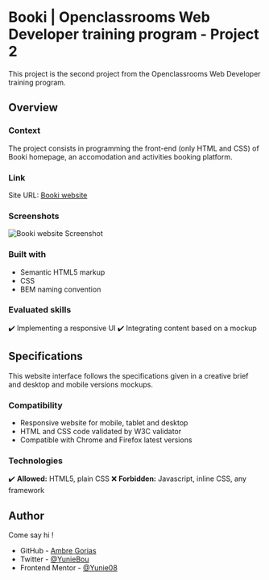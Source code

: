 
# Booki | Openclassrooms Web Developer training program - Project 2

This project is the second project from the Openclassrooms Web Developer training program.


## Overview
### Context

The project consists in programming the front-end (only HTML and CSS) of Booki homepage, an accomodation and activities booking platform.

### Link

Site URL: [Booki website](https://yunie08.github.io/booki-website/)

### Screenshots

![Booki website Screenshot](./images/screenshots/website-screenshot.png)


### Built with

- Semantic HTML5 markup
- CSS
- BEM naming convention

### Evaluated skills

:heavy_check_mark:  Implementing a responsive UI
:heavy_check_mark:  Integrating content based on a mockup


## Specifications
This website interface follows the specifications given in a creative brief and desktop and mobile versions mockups.

### Compatibility

- Responsive website for mobile, tablet and desktop
- HTML and CSS code validated by W3C validator
- Compatible with Chrome and Firefox latest versions

### Technologies

:heavy_check_mark:  __Allowed:__ HTML5, plain CSS 
:x: __Forbidden:__ Javascript, inline CSS, any framework  


## Author

Come say hi ! 

- GitHub - [Ambre Gorias](https://github.com/Yunie08)
- Twitter - [@YunieBou](https://www.twitter.com/YunieBou)
- Frontend Mentor - [@Yunie08](https://www.frontendmentor.io/profile/Yunie08)

